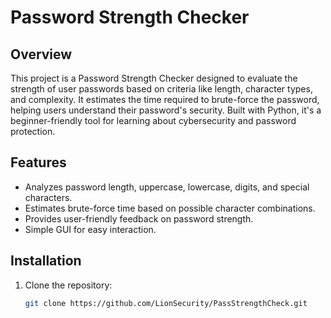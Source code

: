 # Password Strength Checker

## Overview
This project is a Password Strength Checker designed to evaluate the strength of user passwords based on criteria like length, character types, and complexity. It estimates the time required to brute-force the password, helping users understand their password's security. Built with Python, it's a beginner-friendly tool for learning about cybersecurity and password protection.

## Features
- Analyzes password length, uppercase, lowercase, digits, and special characters.
- Estimates brute-force time based on possible character combinations.
- Provides user-friendly feedback on password strength.
- Simple GUI for easy interaction.

## Installation
1. Clone the repository:
   ```bash
   git clone https://github.com/LionSecurity/PassStrengthCheck.git
